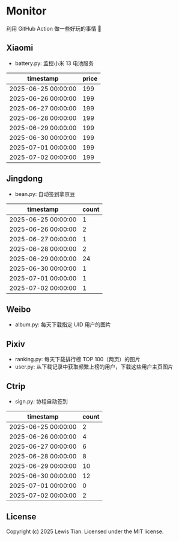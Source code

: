 # Monitor

利用 GitHub Action 做一些好玩的事情 🤣

## Xiaomi

- battery.py: 监控小米 13 电池服务

<!-- xiaomi13battery-start -->

| timestamp | price |
| --- | --- |
| 2025-06-25 00:00:00 | 199 |
| 2025-06-26 00:00:00 | 199 |
| 2025-06-27 00:00:00 | 199 |
| 2025-06-28 00:00:00 | 199 |
| 2025-06-29 00:00:00 | 199 |
| 2025-06-30 00:00:00 | 199 |
| 2025-07-01 00:00:00 | 199 |
| 2025-07-02 00:00:00 | 199 |

<!-- xiaomi13battery-end -->

## Jingdong

- bean.py: 自动签到拿京豆

<!-- jingdongbean-start -->

| timestamp | count |
| --- | --- |
| 2025-06-25 00:00:00 | 1 |
| 2025-06-26 00:00:00 | 2 |
| 2025-06-27 00:00:00 | 1 |
| 2025-06-28 00:00:00 | 2 |
| 2025-06-29 00:00:00 | 24 |
| 2025-06-30 00:00:00 | 1 |
| 2025-07-01 00:00:00 | 1 |
| 2025-07-02 00:00:00 | 1 |

<!-- jingdongbean-end -->

## Weibo

- album.py: 每天下载指定 UID 用户的图片

## Pixiv

- ranking.py: 每天下载排行榜 TOP 100（两页）的图片
- user.py: 从下载记录中获取频繁上榜的用户，下载这些用户主页图片

## Ctrip

- sign.py: 协程自动签到

<!-- ctrip_sign-start -->

| timestamp | count |
| --- | --- |
| 2025-06-25 00:00:00 | 2 |
| 2025-06-26 00:00:00 | 4 |
| 2025-06-27 00:00:00 | 6 |
| 2025-06-28 00:00:00 | 8 |
| 2025-06-29 00:00:00 | 10 |
| 2025-06-30 00:00:00 | 12 |
| 2025-07-01 00:00:00 | 0 |
| 2025-07-02 00:00:00 | 2 |

<!-- ctrip_sign-end -->

## License

Copyright (c) 2025 Lewis Tian. Licensed under the MIT license.
